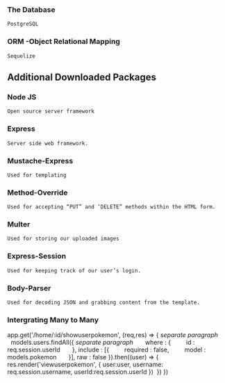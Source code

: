### The Database
	PostgreSQL
### ORM -Object Relational Mapping
	Sequelize
## Additional Downloaded Packages

### Node JS
	Open source server framework
### Express
	Server side web framework.
### Mustache-Express
	Used for templating
### Method-Override
	Used for accepting “PUT” and ‘DELETE” methods within the HTML form.
### Multer
	Used for storing our uploaded images
### Express-Session
	Used for keeping track of our user’s login.
### Body-Parser
	Used for decoding JSON and grabbing content from the template.

### Intergrating Many to Many
app.get('/home/:id/showuserpokemon', (req,res) => { *separate paragraph*
  models.users.findAll({ *separate paragraph*
      where : {
        id : req.session.userId
      }, include : [{
        required : false,
        model : models.pokemon
      }], raw : false
}).then((user) => {
  res.render('viewuserpokemon', {
    user:user,
    username: req.session.username,
    userId:req.session.userId
  })
 })
})
